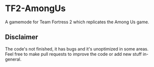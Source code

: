 # TF2-AmongUs
A gamemode for Team Fortress 2 which replicates the Among Us game.

## Disclaimer
The code's not finished, it has bugs and it's unoptimized in some areas. Feel free to make pull requests to improve the code or add new stuff in-general.
